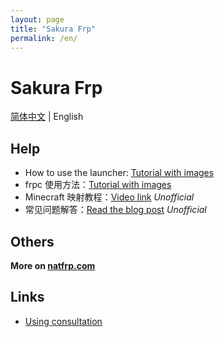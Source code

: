 ```yaml
---
layout: page
title: "Sakura Frp"
permalink: /en/
---
```


# Sakura Frp

[简体中文](/) | English

## Help

+ How to use the launcher: [Tutorial with images](https://blog.berd.moe/archives/sakura-frp-launcher-user-guide/)
+ frpc 使用方法：[Tutorial with images](https://blog.berd.moe/archives/sakura-frp-new-frpc-usage-guide/)
+ Minecraft 映射教程：[Video link](https://www.bilibili.com/video/BV15f4y1S7d6) *Unofficial*
+ 常见问题解答：[Read the blog post](https://baoshuo.blog/post/8tYaUDF47/) *Unofficial*

## Others

**More on [natfrp.com](https://www.natfrp.com/?from=natfrp.github.io)**

## Links

+ [Using consultation](https://owq.moe/channel/Natfrp)
